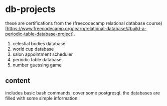 # db-projects

these are certifications from the (freecodecamp relational database course)[https://www.freecodecamp.org/learn/relational-database/#build-a-periodic-table-database-project]. 

1. celestial bodies database
2. world cup database
3. salon appointment scheduler
4. periodic table database
5. number guessing game

content
-------------------------
includes basic bash commands, cover some postgresql. the databases are filled with some simple information.

